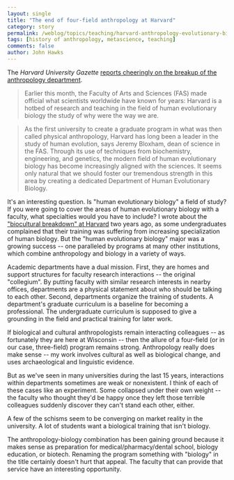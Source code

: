 ```yaml
---
layout: single 
title: "The end of four-field anthropology at Harvard" 
category: story
permalink: /weblog/topics/teaching/harvard-anthropology-evolutionary-biology-2009.html
tags: [history of anthropology, metascience, teaching] 
comments: false 
author: John Hawks 
---
```


The <i>Harvard University Gazette</i> <a href="http://www.news.harvard.edu/gazette/2009/05.28/newdept.html">reports cheeringly on the breakup of the anthropology department</a>. 

<blockquote>Earlier this month, the Faculty of Arts and Sciences (FAS) made official what scientists worldwide have known for years: Harvard is a hotbed of research and teaching in the field of human evolutionary biology  the study of why were the way we are.</blockquote>

<blockquote>As the first university to create a graduate program in what was then called physical anthropology, Harvard has long been a leader in the study of human evolution, says Jeremy Bloxham, dean of science in the FAS. Through its use of techniques from biochemistry, engineering, and genetics, the modern field of human evolutionary biology has become increasingly aligned with the sciences. It seems only natural that we should foster our tremendous strength in this area by creating a dedicated Department of Human Evolutionary Biology.</blockquote>

It's an interesting question. Is "human evolutionary biology" a field of study? If you were going to cover the areas of human evolutionary biology with a faculty, what specialties would you have to include? I wrote about the <a href="http://johnhawks.net/weblog/topics/meta/biocultural_breakdown_harvard_2007.html">"biocultural breakdown" at Harvard</a> two years ago, as some undergraduates complained that their training was suffering from increasing specialization of human biology. But the "human evolutionary biology" major was a growing success -- one paralleled by programs at many other institutions, which combine anthropology and biology in a variety of ways. 


Academic departments have a dual mission. First, they are homes and support structures for faculty research interactions -- the original "collegium". By putting faculty with similar research interests in nearby offices, departments are a physical statement about who should be talking to each other. Second, departments organize the training of students. A department's graduate curriculum is a baseline for becoming a professional. The undergraduate curriculum is supposed to give a grounding in the field and practical training for later work. 

If biological and cultural anthropologists remain interacting colleagues -- as fortunately they are here at Wisconsin -- then the allure of a four-field (or in our case, three-field) program remains strong. Anthropology really does make sense -- my work involves cultural as well as biological change, and uses archaeological and linguistic evidence. 

But as we've seen in many universities during the last 15 years, interactions within departments sometimes are weak or nonexistent. I think of each of these cases like an experiment. Some collapsed under their own weight -- the faculty who thought they'd be happy once they left those terrible colleagues suddenly discover they can't stand each other, either. 

A few of the schisms seem to be converging on market reality in the university. A lot of students want a biological training that isn't biology. 

The anthropology-biology combination has been gaining ground because it makes sense as preparation for medical/pharmacy/dental school, biology education, or biotech. Renaming the program something with "biology" in the title certainly doesn't hurt that appeal. The faculty that can provide that service have an interesting opportunity. 






